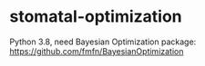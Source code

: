 # stomatal-optimization

Python 3.8, need Bayesian Optimization package: https://github.com/fmfn/BayesianOptimization
